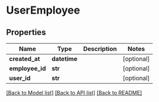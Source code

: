 # UserEmployee

## Properties
Name | Type | Description | Notes
------------ | ------------- | ------------- | -------------
**created_at** | **datetime** |  | [optional] 
**employee_id** | **str** |  | [optional] 
**user_id** | **str** |  | [optional] 

[[Back to Model list]](../README.md#documentation-for-models) [[Back to API list]](../README.md#documentation-for-api-endpoints) [[Back to README]](../README.md)


